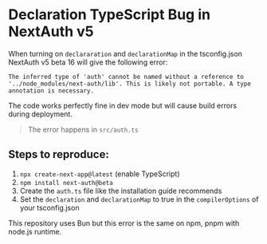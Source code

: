# Declaration TypeScript Bug in NextAuth v5

When turning on `declararation` and `declarationMap` in the tsconfig.json NextAuth v5 beta 16 will give the following error:

```
The inferred type of 'auth' cannot be named without a reference to '../node_modules/next-auth/lib'. This is likely not portable. A type annotation is necessary.
```

The code works perfectly fine in dev mode but will cause build errors during deployment.

> The error happens in `src/auth.ts`

## Steps to reproduce:

1. `npx create-next-app@latest` (enable TypeScript)
2. `npm install next-auth@beta`
3. Create the `auth.ts` file like the installation guide recommends
4. Set the `declaration` and `declarationMap` to true in the `compilerOptions` of your tsconfig.json

This repository uses Bun but this error is the same on npm, pnpm with node.js runtime.
